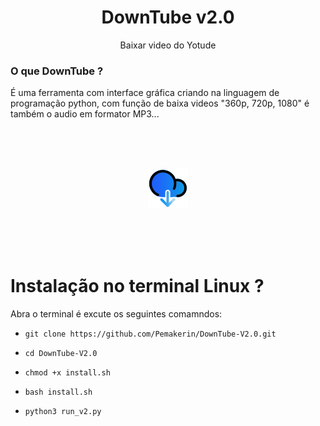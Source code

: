 <h1 align="center">DownTube v2.0</h1>
<p align="center">
       Baixar video do Yotude
</p>


### O que DownTube ?

É uma ferramenta com interface gráfica criando na linguagem de programação python,
com função de baixa videos "360p, 720p, 1080" é também o audio em formator MP3...

<br/><br/><br/>
<p align="center">
<img src="https://github.com/Pemakerin/DownTube-v2.0/blob/main/iconyou.png"/>
</p>
<br/><br/><br/>

# Instalação no terminal Linux ?

Abra o terminal é excute os seguintes comamndos: 

* `git clone https://github.com/Pemakerin/DownTube-V2.0.git`

* `cd DownTube-V2.0`

* `chmod +x install.sh`

* `bash install.sh`

* `python3 run_v2.py`

